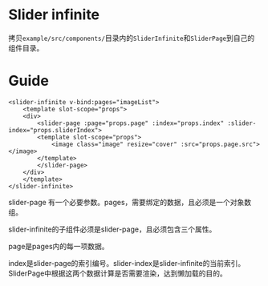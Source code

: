 Slider infinite
================

拷贝`example/src/components/`目录内的`SliderInfinite`和`SliderPage`到自己的组件目录。

# Guide

```
<slider-infinite v-bind:pages="imageList">
    <template slot-scope="props">
    <div>
        <slider-page :page="props.page" :index="props.index" :slider-index="props.sliderIndex">
        <template slot-scope="props">
            <image class="image" resize="cover" :src="props.page.src"></image>
        </template>
        </slider-page>
    </div>
    </template>
</slider-infinite>
```

slider-page 有一个必要参数。pages，需要绑定的数据，且必须是一个对象数组。


slider-infinite的子组件必须是slider-page，且必须包含三个属性。

page是pages内的每一项数据。

index是slider-page的索引编号。slider-index是slider-infinite的当前索引。SliderPage中根据这两个数据计算是否需要渲染，达到懒加载的目的。